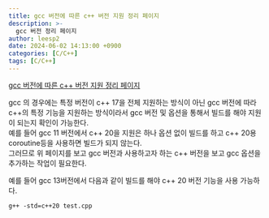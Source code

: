```yaml
---
title: gcc 버전에 따른 c++ 버전 지원 정리 페이지
description: >-
  gcc 버전 정리 페이지
author: leesp2
date: 2024-06-02 14:13:00 +0900
categories: [C/C++]
tags: [C/C++]
---
```


[gcc 버전에 따른 c++ 버전 지원 정리 페이지](https://gcc.gnu.org/projects/cxx-status.html) 

gcc 의 경우에는 특정 버전이 c++ 17을 전체 지원하는 방식이 아닌 gcc 버전에 따라 c++의 특정 기능을 지원하는 방식이라서 gcc 버전 및 옵션을 통해서 빌드를 해야 지원이 되는지 확인이 가능한다.<br>
예를 들어 gcc 11 버전에서 c++ 20을 지원은 하나 옵션 없이 빌드를 하고 c++ 20용 coroutine등을 사용하면 빌드가 되지 않는다.<br>
그러므로 위 페이지를 보고 gcc 버전과 사용하고자 하는 c++ 버전을 보고 gcc 옵션을 추가하는 작업이 필요한다.

예를 들어 gcc 13버전에서 다음과 같이 빌드를 해야 c++ 20 버전 기능을 사용 가능하다.
```
g++ -std=c++20 test.cpp
```
